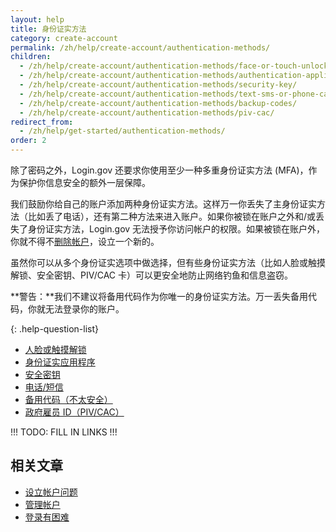 ```yaml
---
layout: help
title: 身份证实方法
category: create-account
permalink: /zh/help/create-account/authentication-methods/
children:
  - /zh/help/create-account/authentication-methods/face-or-touch-unlock/
  - /zh/help/create-account/authentication-methods/authentication-application/
  - /zh/help/create-account/authentication-methods/security-key/
  - /zh/help/create-account/authentication-methods/text-sms-or-phone-call/
  - /zh/help/create-account/authentication-methods/backup-codes/
  - /zh/help/create-account/authentication-methods/piv-cac/
redirect_from:
  - /zh/help/get-started/authentication-methods/
order: 2
---
```

除了密码之外，Login.gov 还要求你使用至少一种多重身份证实方法 (MFA)，作为保护你信息安全的额外一层保障。

我们鼓励你给自己的账户添加两种身份证实方法。这样万一你丢失了主身份证实方法（比如丢了电话），还有第二种方法来进入账户。如果你被锁在账户之外和/或丢失了身份证实方法，Login.gov 无法授予你访问帐户的权限。如果被锁在账户外，你就不得不[删除帐户](/zh/help/manage-your-account/delete-your-account/)，设立一个新的。

虽然你可以从多个身份证实选项中做选择，但有些身份证实方法（比如人脸或触摸解锁、安全密钥、PIV/CAC 卡）可以更安全地防止网络钓鱼和信息盗窃。

**警告：**我们不建议将备用代码作为你唯一的身份证实方法。万一丢失备用代码，你就无法登录你的账户。

{: .help-question-list}
* [人脸或触摸解锁](/zh/help/create-account/authentication-methods/face-or-touch-unlock/)
* [身份证实应用程序](/zh/help/create-account/authentication-methods/authentication-application/)
* [安全密钥](/zh/help/create-account/authentication-methods/security-key/)
* [电话/短信](/zh/help/create-account/authentication-methods/text-sms-or-phone-call/)
* [备用代码（不太安全）](/zh/help/create-account/authentication-methods/backup-codes/)
* [政府雇员 ID（PIV/CAC）](/zh/help/create-account/authentication-methods/piv-cac/)

!!! TODO: FILL IN LINKS !!!

## 相关文章

* [设立帐户问题](#)
* [管理帐户](#)
* [登录有困难](#)
